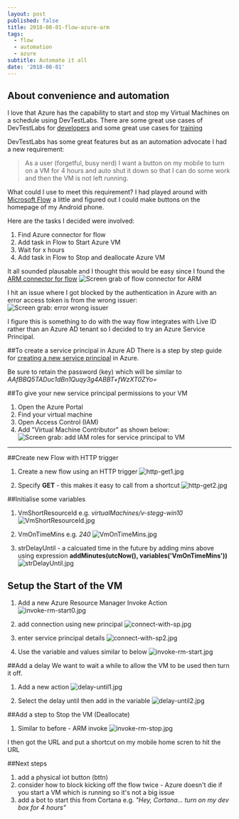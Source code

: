 ```yaml
---
layout: post
published: false
title: 2018-08-01-flow-azure-arm
tags:
  - flow
  - automation
  - azure
subtitle: Automate it all
date: '2018-08-01'
---
```

## About convenience and automation 

I love that Azure has the capability to start and stop my Virtual Machines on a schedule using DevTestLabs. There are some great use cases of DevTestLabs for [developers](https://docs.microsoft.com/en-us/azure/lab-services/devtest-lab-developer-lab) and some great use cases for [training](https://docs.microsoft.com/en-us/azure/lab-services/devtest-lab-training-lab)

DevTestLabs has some great features but as an automation advocate I had a new requirement:

> As a user (forgetful, busy nerd) I want a button on my mobile to turn on a VM for 4 hours and auto shut it down so that I can do some work and then the VM is not left running.

What could I use to meet this requirement? I had played around with [Microsoft Flow](https://flow.microsoft.com/en-us/) a little and figured out I could make buttons on the homepage of my Android phone.

Here are the tasks I decided were involved:
1. Find Azure connector for flow
1. Add task in Flow to Start Azure VM
1. Wait for x hours
1. Add task in Flow to Stop and deallocate Azure VM

It all sounded plausable and I thought this would be easy since I found the [ARM connector for flow](#)
![Screen grab of flow connector for ARM]({{site.baseurl}}/img/flow-arm-connector.jpg)

I hit an issue where I got blocked by the authentication in Azure with an error access token is from the wrong issuer:
![Screen grab: error wrong issuer]({{site.baseurl}}/img/error-wrong-issuer.jpg)

I figure this is something to do with the way flow integrates with Live ID rather than an Azure AD tenant so I decided to try an Azure Service Principal.

##To create a service principal in Azure AD
There is a step by step guide for [creating a new service principal](https://docs.microsoft.com/en-us/azure/azure-resource-manager/resource-group-create-service-principal-portal) in Azure.

Be sure to retain the password (key) which will be similar to _AAfBBQ5TADuc1dBn1Quqy3g4ABBT+fWzXT0ZYo=_

##To give your new service principal permissions to your VM
1. Open the Azure Portal
1. Find your virtual machine
1. Open Access Control (IAM)
1. Add "Virtual Machine Contributor" as shown below:
![Screen grab: add IAM roles for service principal to VM]({{site.baseurl}}/img/add-vm-iam.jpg)

---
##Create new Flow with HTTP trigger
1. Create a new flow using an HTTP trigger
![http-get1.jpg]({{site.baseurl}}/img/http-get1.jpg)

1. Specify **GET** - this makes it easy to call from a shortcut
![http-get2.jpg]({{site.baseurl}}/img/http-get2.jpg)

##Initialise some variables
1. VmShortResourceId e.g. *virtualMachines/v-stegg-win10*
![VmShortResourceId.jpg]({{site.baseurl}}/img/VmShortResourceId.jpg)

1. VmOnTimeMins e.g. *240*
![VmOnTimeMins.jpg]({{site.baseurl}}/img/VmOnTimeMins.jpg)

1. strDelayUntil - a calcuated time in the future by adding mins above using expression **addMinutes(utcNow(), variables('VmOnTimeMins'))**
![strDelayUntil.jpg]({{site.baseurl}}/img/strDelayUntil.jpg)

## Setup the Start of the VM
1. Add a new Azure Resource Manager Invoke Action
![invoke-rm-start0.jpg]({{site.baseurl}}/img/invoke-rm-start0.jpg)

1. add connection using new principal
![connect-with-sp.jpg]({{site.baseurl}}/img/connect-with-sp.jpg)

1. enter service principal details
![connect-with-sp2.jpg]({{site.baseurl}}/img/connect-with-sp2.jpg)

1. Use the variable and values similar to below
![invoke-rm-start.jpg]({{site.baseurl}}/img/invoke-rm-start.jpg)

##Add a delay
We want to wait a while to allow the VM to be used then turn it off. 
1. Add a new action
![delay-until1.jpg]({{site.baseurl}}/img/delay-until1.jpg)

1. Select the delay until then add in the variable
![delay-until2.jpg]({{site.baseurl}}/img/delay-until2.jpg)


##Add a step to Stop the VM (Deallocate)
1. Similar to before - ARM invoke 
![invoke-rm-stop.jpg]({{site.baseurl}}/img/invoke-rm-stop.jpg)

I then got the URL and put a shortcut on my mobile home scren to hit the URL


##Next steps
1. add a physical iot button (bttn)
1. consider how to block kicking off the flow twice - Azure doesn't die if you start a VM which is running so it's not a big issue
1. add a bot to start this from Cortana e.g. *"Hey, Cortana... turn on my dev box for 4 hours"*
